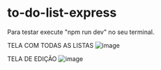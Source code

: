 # to-do-list-express
Para testar execute "npm run dev" no seu terminal.

TELA COM TODAS AS LISTAS
![image](https://github.com/MvFranca/to-do-list-express/assets/111403597/de95aad4-1b82-4975-95c3-7dcb748bfcc2)

TELA DE EDIÇÃO
![image](https://github.com/MvFranca/to-do-list-express/assets/111403597/11bb18d8-a967-4917-8579-8e3f0ffa43c7)
